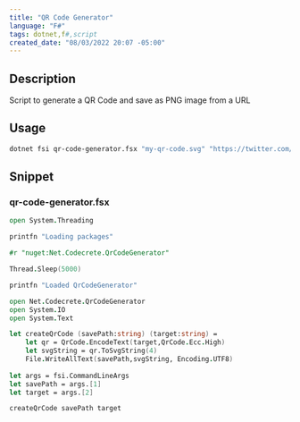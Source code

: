 ```yaml
---
title: "QR Code Generator"
language: "F#"
tags: dotnet,f#,script
created_date: "08/03/2022 20:07 -05:00"
---
```


## Description

Script to generate a QR Code and save as PNG image from a URL

## Usage

```bash
dotnet fsi qr-code-generator.fsx "my-qr-code.svg" "https://twitter.com/user-profile"
```

## Snippet 

### qr-code-generator.fsx

```fsharp
open System.Threading

printfn "Loading packages"

#r "nuget:Net.Codecrete.QrCodeGenerator"

Thread.Sleep(5000)

printfn "Loaded QrCodeGenerator"

open Net.Codecrete.QrCodeGenerator
open System.IO
open System.Text

let createQrCode (savePath:string) (target:string) = 
    let qr = QrCode.EncodeText(target,QrCode.Ecc.High)
    let svgString = qr.ToSvgString(4)
    File.WriteAllText(savePath,svgString, Encoding.UTF8)
    
let args = fsi.CommandLineArgs
let savePath = args.[1]
let target = args.[2]

createQrCode savePath target
```